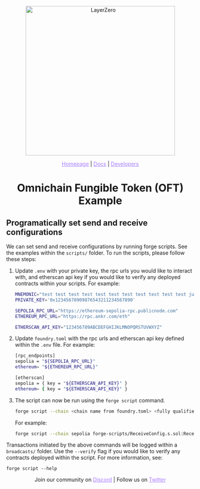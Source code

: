 <p align="center">
  <a href="https://layerzero.network">
    <img alt="LayerZero" style="width: 400px" src="https://docs.layerzero.network/img/LayerZero_Logo_White.svg"/>
  </a>
</p>

<p align="center">
  <a href="https://layerzero.network" style="color: #a77dff">Homepage</a> | <a href="https://docs.layerzero.network/" style="color: #a77dff">Docs</a> | <a href="https://layerzero.network/developers" style="color: #a77dff">Developers</a>
</p>

<h1 align="center">Omnichain Fungible Token (OFT) Example</h1>

## Programatically set send and receive configurations
We can set send and receive configurations by running forge scripts. See the examples within the `scripts/` folder. To run the scripts, please follow these steps:

1. Update `.env` with your private key, the rpc urls you would like to interact with, and etherscan api key if you would like to verify any deployed contracts within your scripts. For example:

    ```bash
    MNEMONIC="test test test test test test test test test test test junk"
    PRIVATE_KEY='0x12345678909876543211234567890'

    SEPOLIA_RPC_URL="https://ethereum-sepolia-rpc.publicnode.com"
    ETHEREUM_RPC_URL="https://rpc.ankr.com/eth"

    ETHERSCAN_API_KEY="123456789ABCDEFGHIJKLMNOPQRSTUVWXYZ"
    ```
2. Update `foundry.toml` with the rpc urls and etherscan api key defined within the `.env` file. For example:

    ```bash
    [rpc_endpoints]
    sepolia = "${SEPOLIA_RPC_URL}"
    ethereum= "${ETHEREUM_RPC_URL}"

    [etherscan]
    sepolia = { key = "${ETHERSCAN_API_KEY}" }
    ethereum= { key = "${ETHERSCAN_API_KEY}" }
    ```
3. The script can now be run using the `forge script` command. 

    ```bash
    forge script --chain <chain name from foundry.toml> <fully qualified path to script> --rpc-url <rpc url> --broadcast --verify -vvvv --sig <function signature> <function arguments>
    ```

    For example:

    ```bash
    forge script --chain sepolia forge-scripts/ReceiveConfig.s.sol:ReceiveConfig --rpc-url $SEPOLIA_RPC_URL --broadcast --verify -vvvv --sig "run(address, uint32)" 0xC51c580Eeb3844b4117C9B3f5e9Cc43f5B808A85 40231
    ```

Transactions initiated by the above commands will be logged within a `broadcasts/` folder. Use the `--verify` flag if you would like to verify any contracts deployed within the script. For more information, see:

    forge script --help

<p align="center">
  Join our community on <a href="https://discord-layerzero.netlify.app/discord" style="color: #a77dff">Discord</a> | Follow us on <a href="https://twitter.com/LayerZero_Labs" style="color: #a77dff">Twitter</a>
</p>
